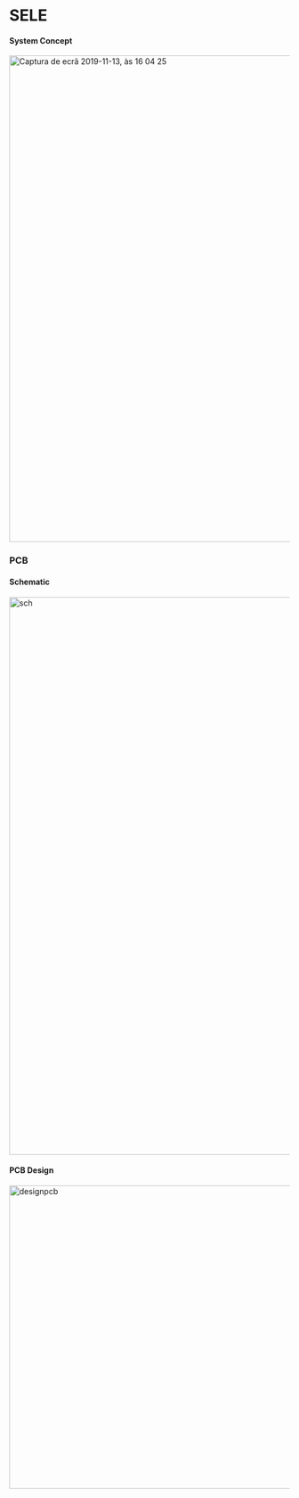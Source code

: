 # SELE

#### System Concept

<img width="874" alt="Captura de ecrã 2019-11-13, às 16 04 25" src="https://user-images.githubusercontent.com/38976366/68781265-6b33ae00-062f-11ea-969e-323784b92777.png">

### PCB
#### Schematic

<img width="1002" alt="sch" src="https://user-images.githubusercontent.com/38976366/69010298-350b6c80-0956-11ea-9a10-7910c63e9a8f.png">

#### PCB Design

<img width="545" alt="designpcb" src="https://user-images.githubusercontent.com/38976366/69010304-40f72e80-0956-11ea-9c7d-80db3697fb7a.png">
